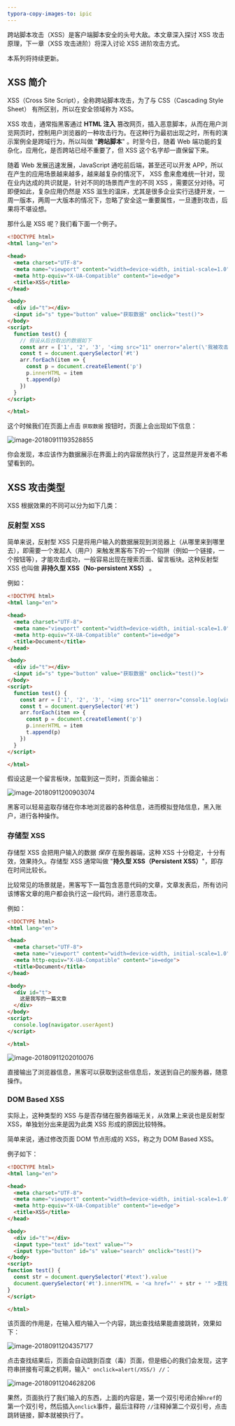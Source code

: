 ```yaml
---
typora-copy-images-to: ipic
---
```


跨站脚本攻击（XSS）是客户端脚本安全的头号大敌。本文章深入探讨 XSS 攻击原理，下一章（XSS 攻击进阶）将深入讨论 XSS 进阶攻击方式。

本系列将持续更新。

## XSS 简介

XSS（Cross Site Script），全称跨站脚本攻击，为了与 CSS（Cascading Style Sheet） 有所区别，所以在安全领域称为 XSS。

XSS 攻击，通常指黑客通过 **HTML 注入** 篡改网页，插入恶意脚本，从而在用户浏览网页时，控制用户浏览器的一种攻击行为。在这种行为最初出现之时，所有的演示案例全是跨域行为，所以叫做 "**跨站脚本**" 。时至今日，随着 Web 端功能的复杂化，应用化，是否跨站已经不重要了，但 XSS 这个名字却一直保留下来。

随着 Web 发展迅速发展，JavaScript 通吃前后端，甚至还可以开发 APP，所以在产生的应用场景越来越多，越来越复杂的情况下， XSS 愈来愈难统一针对，现在业内达成的共识就是，针对不同的场景而产生的不同 XSS ，需要区分对待。可即便如此，复杂应用仍然是 XSS 滋生的温床，尤其是很多企业实行迅捷开发，一周一版本，两周一大版本的情况下，忽略了安全这一重要属性，一旦遭到攻击，后果将不堪设想。

那什么是 XSS 呢？我们看下面一个例子。

```html
<!DOCTYPE html>
<html lang="en">

<head>
  <meta charset="UTF-8">
  <meta name="viewport" content="width=device-width, initial-scale=1.0">
  <meta http-equiv="X-UA-Compatible" content="ie=edge">
  <title>XSS</title>
</head>

<body>
  <div id="t"></div>
  <input id="s" type="button" value="获取数据" onclick="test()">
</body>
<script>
  function test() {
    // 假设从后台取出的数据如下
    const arr = ['1', '2', '3', '<img src="11" onerror="alert(\'我被攻击了\')" />']
    const t = document.querySelector('#t')
    arr.forEach(item => {
      const p = document.createElement('p')
      p.innerHTML = item
      t.append(p)
    })
  }
</script>

</html>
```

这个时候我们在页面上点击 `获取数据` 按钮时，页面上会出现如下信息：

![image-20180911193528855](http://md-1255362963.cos.ap-chengdu.myqcloud.com/2018-09-26-030516.png)

你会发现，本应该作为数据展示在界面上的内容居然执行了，这显然是开发者不希望看到的。

## XSS 攻击类型

XSS 根据效果的不同可以分为如下几类：

### 反射型 XSS

简单来说，反射型 XSS 只是将用户输入的数据展现到浏览器上（从哪里来到哪里去），即需要一个发起人（用户）来触发黑客布下的一个陷阱（例如一个链接，一个按钮等），才能攻击成功，一般容易出现在搜索页面、留言板块。这种反射型 XSS 也叫做 **非持久型 XSS（No-persistent XSS）** 。

例如：

```html
<!DOCTYPE html>
<html lang="en">

<head>
  <meta charset="UTF-8">
  <meta name="viewport" content="width=device-width, initial-scale=1.0">
  <meta http-equiv="X-UA-Compatible" content="ie=edge">
  <title>Document</title>
</head>

<body>
  <div id="t"></div>
  <input id="s" type="button" value="获取数据" onclick="test()">
</body>
<script>
  function test() {
    const arr = ['1', '2', '3', '<img src="11" onerror="console.log(window.localStorage)" />']
    const t = document.querySelector('#t')
    arr.forEach(item => {
      const p = document.createElement('p')
      p.innerHTML = item
      t.append(p)
    })
  }
</script>

</html>
```

假设这是一个留言板块，加载到这一页时，页面会输出：

![image-20180911200903074](https://github.com/yinLiangDream/md/blob/master/Web%E5%AE%89%E5%85%A8%E7%B3%BB%E5%88%97%EF%BC%88%E4%B8%80%EF%BC%89%EF%BC%9AXSS%20%E6%94%BB%E5%87%BB%E5%9F%BA%E7%A1%80%E5%8F%8A%E5%8E%9F%E7%90%86.assets/image-20180911200903074.png?raw=true)

黑客可以轻易盗取存储在你本地浏览器的各种信息，进而模拟登陆信息，黑入账户，进行各种操作。

### 存储型 XSS

存储型 XSS 会把用户输入的数据 _保存_ 在服务器端，这种 XSS 十分稳定，十分有效，效果持久。存储型 XSS 通常叫做 "**持久型 XSS（Persistent XSS）**"，即存在时间比较长。

比较常见的场景就是，黑客写下一篇包含恶意代码的文章，文章发表后，所有访问该博客文章的用户都会执行这一段代码，进行恶意攻击。

例如：

```html
<!DOCTYPE html>
<html lang="en">

<head>
  <meta charset="UTF-8">
  <meta name="viewport" content="width=device-width, initial-scale=1.0">
  <meta http-equiv="X-UA-Compatible" content="ie=edge">
  <title>Document</title>
</head>

<body>
  <div id="t">
    这是我写的一篇文章
  </div>
</body>
<script>
  console.log(navigator.userAgent)
</script>

</html>
```

![image-20180911202010076](https://github.com/yinLiangDream/md/blob/master/Web%E5%AE%89%E5%85%A8%E7%B3%BB%E5%88%97%EF%BC%88%E4%B8%80%EF%BC%89%EF%BC%9AXSS%20%E6%94%BB%E5%87%BB%E5%9F%BA%E7%A1%80%E5%8F%8A%E5%8E%9F%E7%90%86.assets/image-20180911202010076.png?raw=true)

直接输出了浏览器信息，黑客可以获取到这些信息后，发送到自己的服务器，随意操作。

### DOM Based XSS

实际上，这种类型的 XSS 与是否存储在服务器端无关，从效果上来说也是反射型 XSS，单独划分出来是因为此类 XSS 形成的原因比较特殊。

简单来说，通过修改页面 DOM 节点形成的 XSS，称之为 DOM Based XSS。

例子如下：

```html
<!DOCTYPE html>
<html lang="en">

<head>
  <meta charset="UTF-8">
  <meta name="viewport" content="width=device-width, initial-scale=1.0">
  <meta http-equiv="X-UA-Compatible" content="ie=edge">
  <title>XSS</title>
</head>

<body>
  <div id="t"></div>
  <input type="text" id="text" value="">
  <input type="button" id="s" value="search" onclick="test()">
</body>
<script>
function test() {
  const str = document.querySelector('#text').value
  document.querySelector('#t').innerHTML = '<a href="' + str + '" >查找结果</a>'
}
</script>

</html>
```

该页面的作用是，在输入框内输入一个内容，跳出查找结果能直接跳转，效果如下：

![image-20180911204357177](https://github.com/yinLiangDream/md/blob/master/Web%E5%AE%89%E5%85%A8%E7%B3%BB%E5%88%97%EF%BC%88%E4%B8%80%EF%BC%89%EF%BC%9AXSS%20%E6%94%BB%E5%87%BB%E5%9F%BA%E7%A1%80%E5%8F%8A%E5%8E%9F%E7%90%86.assets/image-20180911204357177.png?raw=true)

点击查找结果后，页面会自动跳到百度（毒）页面，但是细心的我们会发现，这字符串拼接有可乘之机啊，输入`" onclick=alert(/XSS/) //`：

![image-20180911204628206](https://github.com/yinLiangDream/md/blob/master/Web%E5%AE%89%E5%85%A8%E7%B3%BB%E5%88%97%EF%BC%88%E4%B8%80%EF%BC%89%EF%BC%9AXSS%20%E6%94%BB%E5%87%BB%E5%9F%BA%E7%A1%80%E5%8F%8A%E5%8E%9F%E7%90%86.assets/image-20180911204628206.png?raw=true)

果然，页面执行了我们输入的东西，上面的内容是，第一个双引号闭合掉`href`的第一个双引号，然后插入`onclick`事件，最后注释符 `//`注释掉第二个双引号，点击跳转链接，脚本就被执行了。
